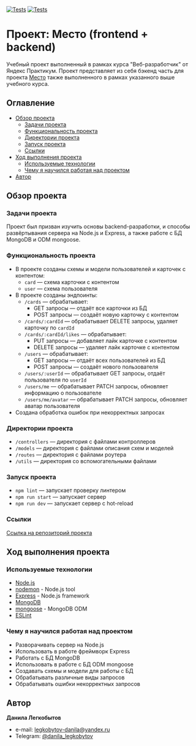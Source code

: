 [![Tests](../../actions/workflows/tests-13-sprint.yml/badge.svg)](../../actions/workflows/tests-13-sprint.yml) [![Tests](../../actions/workflows/tests-14-sprint.yml/badge.svg)](../../actions/workflows/tests-14-sprint.yml)

# Проект: Место (frontend + backend)

Учебный проект выполненный в рамках курса "Веб-разработчик" от Яндекс Практикум.
Проект представляет из себя бэкенд часть для проекта [Место](https://github.com/Bjorn86/react-mesto-auth) также выполненного в рамках указанного выше учебного курса.

## Оглавление

- [Обзор проекта](#обзор-проекта)
  - [Задачи проекта](#задачи-проекта)
  - [Функциональность проекта](#функциональность-проекта)
  - [Директории проекта](#директории-проекта)
  - [Запуск проекта](#запуск-проекта)
  - [Ссылки](#ссылки)
- [Ход выполнения проекта](#ход-выполнения-проекта)
  - [Используемые технологии](#используемые-технологии)
  - [Чему я научился работая над проектом](#чему-я-научился-работая-над-проектом)
- [Автор](#автор)

## Обзор проекта

### Задачи проекта

Проект был призван изучить основы backend-разработки, и способы развёртывания сервера на Node.js и Express, а также работе с БД MongoDB и ODM mongoose.

### Функциональность проекта

- В проекте созданы схемы и модели пользователей и карточек с контентом:
  - `card` — схема карточки с контентом
  - `user` — схема пользователя
- В проекте созданы эндпоинты:
  - `/cards` — обрабатывает:
    - GET запросы — отдаёт все карточки из БД
    - POST запросы — создаёт новую карточку с контентом
  - `/cards/:cardId` — обрабатывает DELETE запросы, удаляет карточку по `cardId`
  - `/cards/:cardId/likes` — обрабатывает:
    - PUT запросы — добавляет лайк карточке с контентом
    - DELETE запросы — удаляет лайк карточке с контентом
  - `/users` — обрабатывает:
    - GET запросы — отдаёт всех пользователей из БД
    - POST запросы — создаёт нового пользователя
  - `/users/:userId` — обрабатывает GET запросы, отдаёт пользователя по `userId`
  - `/users/me` — обрабатывает PATCH запросы, обновляет информацию о пользователе
  - `/users/me/avatar` — обрабатывает PATCH запросы, обновляет аватар пользователя
- Создана обработка ошибок при некорректных запросах

### Директории проекта

- `/controllers` — директория с файлами контроллеров
- `/models` — директория с файлами описания схем и моделей
- `/routes` — директория с файлами роутера
- `/utils` — директория со вспомогательными файлами

### Запуск проекта

- `npm lint` — запускает проверку линтером
- `npm run start` — запускает сервер
- `npm run dev` — запускает сервер с hot-reload

### Ссылки

[Ссылка на репозиторий проекта](https://github.com/Bjorn86/express-mesto-gha)

## Ход выполнения проекта

### Используемые технологии

- [Node.js](https://nodejs.org/ru)
- [nodemon](https://nodemon.io/) - Node.js tool
- [Express](https://expressjs.com/) - Node.js framework
- [MongoDB](https://www.mongodb.com/)
- [mongoose](https://mongoosejs.com/) - MongoDB ODM
- [ESLint](https://eslint.org/)

### Чему я научился работая над проектом

- Разворачивать сервер на Node.js
- Использовать в работе фреймворк Express
- Работать с БД MongoDB
- Использовать в работе с БД ODM mongoose
- Создавать схемы и модели для работы с БД
- Обрабатывать различные виды запросов
- Обрабатывать ошибки некорректных запросов

## Автор

**Данила Легкобытов**

- e-mail: [legkobytov-danila@yandex.ru](mailto:legkobytov-danila@yandex.ru)
- Telegram: [@danila_legkobytov](https://t.me/danila_legkobytov)
